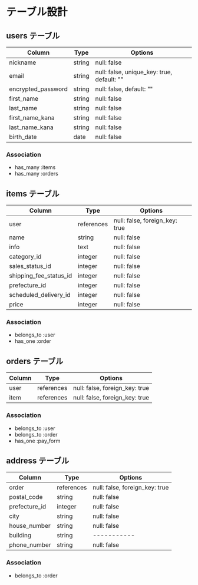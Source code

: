 # テーブル設計

## users テーブル

| Column                | Type   | Options     |
| --------------------- | ------ | ----------- |
| nickname              | string | null: false |
| email                 | string | null: false, unique_key: true, default: "" |
| encrypted_password    | string | null: false, default: "" |
| first_name            | string | null: false |
| last_name             | string | null: false |
| first_name_kana       | string | null: false |
| last_name_kana        | string | null: false |
| birth_date            | date   | null: false |

### Association

- has_many :items
- has_many :orders

## items テーブル

| Column                 | Type   | Options     |
| ---------------------- | ------ | ----------- |
| user                | references | null: false, foreign_key: true |
| name                   | string | null: false |
| info                   | text   | null: false |
| category_id            | integer | null: false |
| sales_status_id        | integer | null: false |
| shipping_fee_status_id | integer | null: false |
| prefecture_id          | integer | null: false |
| scheduled_delivery_id  | integer | null: false |
| price                  | integer | null: false |

### Association

- belongs_to :user
- has_one :order

## orders テーブル

| Column   | Type       | Options                    |
| -------- | ---------- | -------------------------- |
| user  | references | null: false, foreign_key: true |
| item  | references | null: false, foreign_key: true |

### Association

- belongs_to :user
- belongs_to :order
- has_one :pay_form

## address テーブル

| Column         | Type       | Options     |
| -------------- | ---------- | ----------- |
| order        | references | null: false, foreign_key: true |
| postal_code    | string     | null: false |
| prefecture_id  | integer    | null: false |
| city           | string     | null: false |
| house_number   | string     | null: false |
| building       | string     | ----------- |
| phone_number   | string     | null: false |

### Association

- belongs_to :order